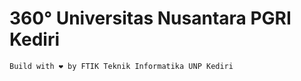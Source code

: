 # 360&deg; Universitas Nusantara PGRI Kediri

```
Build with ❤️ by FTIK Teknik Informatika UNP Kediri
```
